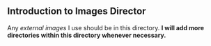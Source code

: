 Introduction to Images Director
---
Any *external images* I use should be in this directory. **I will add more directories within this directory whenever necessary.**
